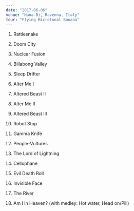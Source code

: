 ```yaml
---
date: "2017-06-06"
venue: "Hana-Bi, Ravenna, Italy"
tour: "Flying Microtonal Banana"
---
```



 1. Rattlesnake

 2. Doom City

 3. Nuclear Fusion

 4. Billabong Valley

 5. Sleep Drifter

 6. Alter Me I

 7. Altered Beast II

 8. Alter Me II

 9. Altered Beast III

10. Robot Stop

11. Gamma Knife

12. People-Vultures

13. The Lord of Lightning

14. Cellophane

15. Evil Death Roll

16. Invisible Face

17. The River

18. Am I in Heaven?
    (with medley: Hot water, Head on/Pill)


